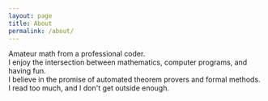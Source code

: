 ```yaml
---
layout: page
title: About
permalink: /about/
---
```


Amateur math from a professional coder.  
I enjoy the intersection between mathematics, computer programs, and having fun.  
I believe in the promise of automated theorem provers and formal methods.  
I read too much, and I don't get outside enough.